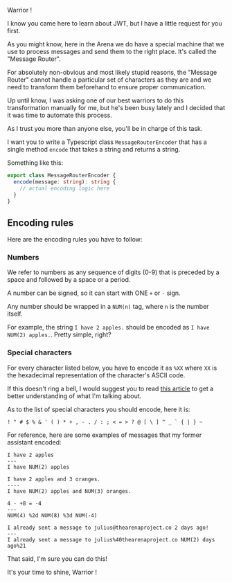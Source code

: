 Warrior !

I know you came here to learn about JWT, but I have a little request for you first.

As you might know, here in the Arena we do have a special machine that we use to process messages and send them to the right place. It's called the "Message Router".

For absolutely non-obvious and most likely stupid reasons, the "Message Router" cannot handle a particular set of characters as they are and we need to transform them beforehand to ensure proper communication.

Up until know, I was asking one of our best warriors to do this transformation manually for me, but he's been busy lately and I decided that it was time to automate this process.

As I trust you more than anyone else, you'll be in charge of this task.

I want you to write a Typescript class `MessageRouterEncoder` that has a single method `encode` that takes a string and returns a string.

Something like this:

```typescript
export class MessageRouterEncoder {
  encode(message: string): string {
    // actual encoding logic here
  }
}
```

## Encoding rules

Here are the encoding rules you have to follow:

### Numbers

We refer to numbers as any sequence of digits (0-9) that is preceded by a space and followed by a space or a period.

A number can be signed, so it can start with ONE `+` or `-` sign.

Any number should be wrapped in a `NUM(n)` tag, where `n` is the number itself.

For example, the string `I have 2 apples.` should be encoded as `I have NUM(2) apples.`. Pretty simple, right?

### Special characters

For every character listed below, you have to encode it as `%XX` where `XX` is the hexadecimal representation of the character's ASCII code.

If this doesn't ring a bell, I would suggest you to read [this article](https://en.wikipedia.org/wiki/ASCII#Printable_characters) to get a better understanding of what I'm talking about.

As to the list of special characters you should encode, here it is:

```plain
! " # $ % & ' ( ) * + , - . / : ; < = > ? @ [ \ ] ^ _ ` { | } ~
```

For reference, here are some examples of messages that my former assistant encoded:

```plain
I have 2 apples
---
I have NUM(2) apples
```

```plain
I have 2 apples and 3 oranges.
----
I have NUM(2) apples and NUM(3) oranges.
```

```plain
4 - +8 = -4
---
NUM(4) %2d NUM(8) %3d NUM(-4)
```

```plain
I already sent a message to julius@thearenaproject.co 2 days ago!
---
I already sent a message to julius%40thearenaproject.co NUM(2) days ago%21
```

That said, I'm sure you can do this!

It's your time to shine, Warrior !